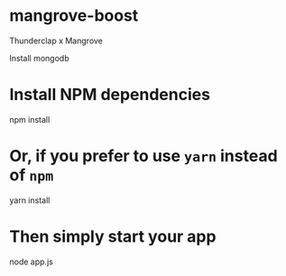 # mangrove-boost
Thunderclap x Mangrove

Install mongodb

# Install NPM dependencies
npm install

# Or, if you prefer to use `yarn` instead of `npm`
yarn install

# Then simply start your app
node app.js
